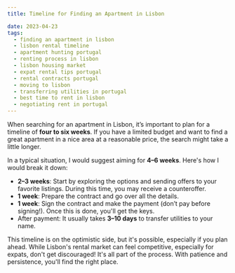 ```yaml
--- 
title: Timeline for Finding an Apartment in Lisbon

date: 2023-04-23
tags: 
  - finding an apartment in lisbon  
  - lisbon rental timeline  
  - apartment hunting portugal  
  - renting process in lisbon  
  - lisbon housing market  
  - expat rental tips portugal  
  - rental contracts portugal  
  - moving to lisbon  
  - transferring utilities in portugal  
  - best time to rent in lisbon  
  - negotiating rent in portugal  
---
```


When searching for an apartment in Lisbon, it’s important to plan for a timeline of **four to six weeks**. If you have a limited budget and want to find a great apartment in a nice area at a reasonable price, the search might take a little longer.

In a typical situation, I would suggest aiming for **4–6 weeks**. Here's how I would break it down:

- **2–3 weeks**: Start by exploring the options and sending offers to your favorite listings. During this time, you may receive a counteroffer.
- **1 week**: Prepare the contract and go over all the details.
- **1 week**: Sign the contract and make the payment (don’t pay before signing!). Once this is done, you'll get the keys.
- After payment: It usually takes **3–10 days** to transfer utilities to your name.

This timeline is on the optimistic side, but it's possible, especially if you plan ahead. While Lisbon's rental market can feel competitive, especially for expats, don't get discouraged! It's all part of the process. With patience and persistence, you'll find the right place.
